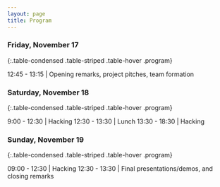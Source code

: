 ```yaml
---
layout: page
title: Program
---
```


### Friday, November 17

{:.table-condensed .table-striped .table-hover .program}

12:45 - 13:15 | Opening remarks, project pitches, team formation

### Saturday,  November 18

{:.table-condensed .table-striped .table-hover .program}

9:00 - 12:30 | Hacking
12:30 - 13:30 | Lunch
13:30 - 18:30 | Hacking

### Sunday,  November 19

{:.table-condensed .table-striped .table-hover .program}

09:00 - 12:30 | Hacking
12:30 - 13:30 | Final presentations/demos, and closing remarks

